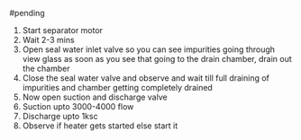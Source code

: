 #pending 
1. Start separator motor
2. Wait 2-3 mins
3. Open seal water inlet valve so you can see impurities going through view glass as soon as you see that going to the drain chamber, drain out the chamber
4. Close the seal water valve and observe and wait till full draining of impurities and chamber getting completely drained
5. Now open suction and discharge valve
6. Suction upto 3000-4000 flow
7. Discharge upto 1ksc
8. Observe if heater gets started else start it